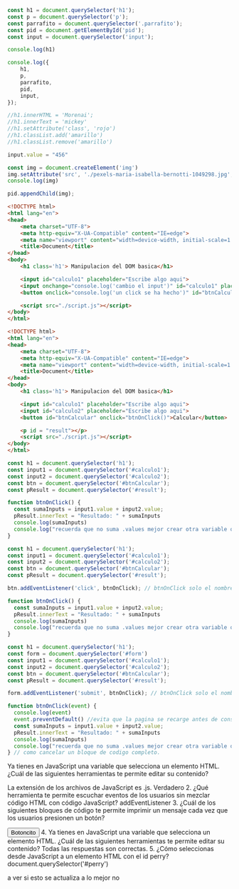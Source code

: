 ```js
const h1 = document.querySelector('h1');
const p = document.querySelector('p');
const parrafito = document.querySelector('.parrafito');
const pid = document.getElementById('pid');
const input = document.querySelector('input');

console.log(h1)

console.log({
    h1,
    p,
    parrafito,
    pid,
    input,
});

//h1.innerHTML = 'Morenai';
//h1.innerText = 'mickey'
//h1.setAttribute('class', 'rojo')
//h1.classList.add('amarillo')
//h1.classList.remove('amarillo')

input.value = "456"

const img = document.createElement('img')
img.setAttribute('src', './pexels-maria-isabella-bernotti-1049298.jpg',)
console.log(img)

pid.appendChild(img);
```

```html
<!DOCTYPE html>
<html lang="en">
<head>
    <meta charset="UTF-8">
    <meta http-equiv="X-UA-Compatible" content="IE=edge">
    <meta name="viewport" content="width=device-width, initial-scale=1.0">
    <title>Document</title>
</head>
<body>
    <h1 class='h1'> Manipulacion del DOM basica</h1>

    <input id="calculo1" placeholder="Escribe algo aqui">
    <input onchange="console.log('cambio el input')" id="calculo1" placeholder="Escribe algo aqui">
    <button onclick="console.log('un click se ha hecho')" id="btnCalcular">Calcular</button>

    <script src="./script.js"></script>
</body>
</html>

<!DOCTYPE html>
<html lang="en">
<head>
    <meta charset="UTF-8">
    <meta http-equiv="X-UA-Compatible" content="IE=edge">
    <meta name="viewport" content="width=device-width, initial-scale=1.0">
    <title>Document</title>
</head>
<body>
    <h1 class='h1'> Manipulacion del DOM basica</h1>

    <input id="calculo1" placeholder="Escribe algo aqui">
    <input id="calculo2" placeholder="Escribe algo aqui">
    <button id="btnCalcular" onclick="btnOnClick()">Calcular</button>

    <p id = "result"></p>
    <script src="./script.js"></script>
</body>
</html>
```

```js
const h1 = document.querySelector('h1');
const input1 = document.querySelector('#calculo1');
const input2 = document.querySelector('#calculo2');
const btn = document.querySelector('#btnCalcular');
const pResult = document.querySelector('#result');

function btnOnClick() {
  const sumaInputs = input1.value + input2.value;
  pResult.innerText = "Resultado: " + sumaInputs
  console.log(sumaInputs)
  console.log("recuerda que no suma .values mejor crear otra variable que sume")
}
```

```js
const h1 = document.querySelector('h1');
const input1 = document.querySelector('#calculo1');
const input2 = document.querySelector('#calculo2');
const btn = document.querySelector('#btnCalcular');
const pResult = document.querySelector('#result');

btn.addEventListener('click', btnOnClick); // btnOnClick solo el nombre de funcion

function btnOnClick() {
  const sumaInputs = input1.value + input2.value;
  pResult.innerText = "Resultado: " + sumaInputs
  console.log(sumaInputs)
  console.log("recuerda que no suma .values mejor crear otra variable que sume")
}
```
```js
const h1 = document.querySelector('h1');
const form = document.querySelector('#form')
const input1 = document.querySelector('#calculo1');
const input2 = document.querySelector('#calculo2');
const btn = document.querySelector('#btnCalcular');
const pResult = document.querySelector('#result');

form.addEventListener('submit', btnOnClick); // btnOnClick solo el nombre de funcion

function btnOnClick(event) {
  console.log(event)
  event.preventDefault() //evita que la pagina se recarge antes de conseguir la info deseada
  const sumaInputs = input1.value + input2.value;
  pResult.innerText = "Resultado: " + sumaInputs
  console.log(sumaInputs)
  console.log("recuerda que no suma .values mejor crear otra variable que sume")
} // como cancelar un bloque de codigo completo.
```
Ya tienes en JavaScript una variable que selecciona un elemento HTML. ¿Cuál de las siguientes herramientas te permite editar su contenido?

La extensión de los archivos de JavaScript es .js.
Verdadero
2.
¿Qué herramienta te permite escuchar eventos de los usuarios sin mezclar código HTML con código JavaScript?
addEventListener
3.
¿Cuál de los siguientes bloques de código te permite imprimir un mensaje cada vez que los usuarios presionen un botón?

<button onclick="console.log('mensaje')">Botoncito</button>
4.
Ya tienes en JavaScript una variable que selecciona un elemento HTML. ¿Cuál de las siguientes herramientas te permite editar su contenido?
Todas las respuestas son correctas.
5.
¿Cómo seleccionas desde JavaScript a un elemento HTML con el id perry?
document.querySelector('#perry')

a ver si esto se actualiza
a lo mejor no

